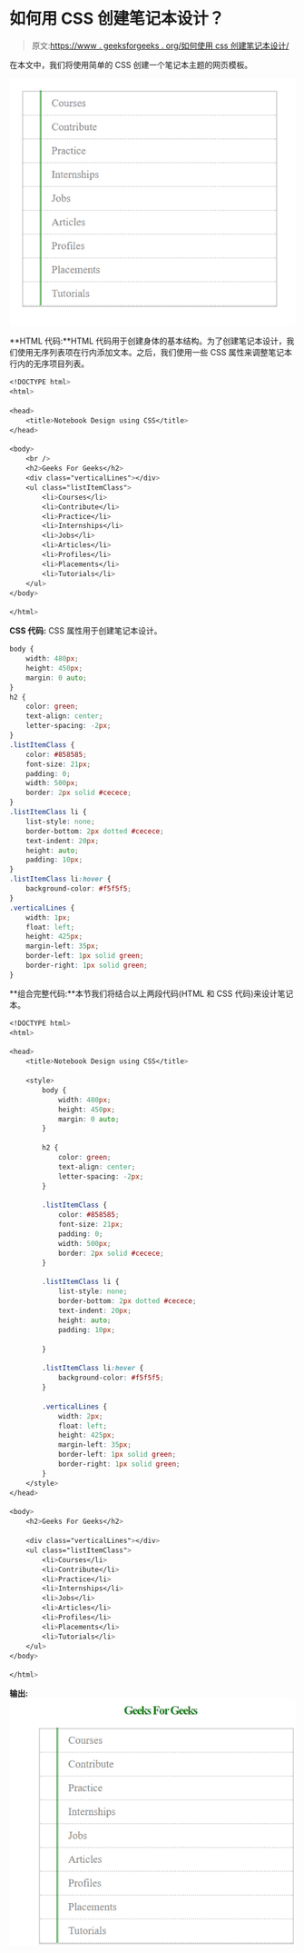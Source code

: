 # 如何用 CSS 创建笔记本设计？

> 原文:[https://www . geeksforgeeks . org/如何使用 css 创建笔记本设计/](https://www.geeksforgeeks.org/how-to-create-a-notebook-design-with-css/)

在本文中，我们将使用简单的 CSS 创建一个笔记本主题的网页模板。

![](img/87d136c33d093909acef49bbd16b0288.png)

**HTML 代码:**HTML 代码用于创建身体的基本结构。为了创建笔记本设计，我们使用无序列表项在行内添加文本。之后，我们使用一些 CSS 属性来调整笔记本行内的无序项目列表。

```css
<!DOCTYPE html>
<html>

<head>
    <title>Notebook Design using CSS</title>
</head>

<body>
    <br />
    <h2>Geeks For Geeks</h2>
    <div class="verticalLines"></div>
    <ul class="listItemClass">
        <li>Courses</li>
        <li>Contribute</li>
        <li>Practice</li>
        <li>Internships</li>
        <li>Jobs</li>
        <li>Articles</li>
        <li>Profiles</li>
        <li>Placements</li>
        <li>Tutorials</li>
    </ul>
</body>

</html>
```

**CSS 代码:** CSS 属性用于创建笔记本设计。

```css
body { 
    width: 480px;
    height: 450px;
    margin: 0 auto;
}
h2 {
    color: green; 
    text-align: center;  
    letter-spacing: -2px;  
}
.listItemClass {
    color: #858585;
    font-size: 21px;
    padding: 0;
    width: 500px;
    border: 2px solid #cecece;
}
.listItemClass li {
    list-style: none;
    border-bottom: 2px dotted #cecece;
    text-indent: 20px;
    height: auto; 
    padding: 10px;
}
.listItemClass li:hover {
    background-color: #f5f5f5;
}
.verticalLines { 
    width: 1px;
    float: left;
    height: 425px;
    margin-left: 35px;
    border-left: 1px solid green;
    border-right: 1px solid green;
}
```

**组合完整代码:**本节我们将结合以上两段代码(HTML 和 CSS 代码)来设计笔记本。

```css
<!DOCTYPE html>
<html>

<head>
    <title>Notebook Design using CSS</title>

    <style>
        body {
            width: 480px;
            height: 450px;
            margin: 0 auto;
        }

        h2 {
            color: green;
            text-align: center;
            letter-spacing: -2px;
        }

        .listItemClass {
            color: #858585;
            font-size: 21px;
            padding: 0;
            width: 500px;
            border: 2px solid #cecece;
        }

        .listItemClass li {
            list-style: none;
            border-bottom: 2px dotted #cecece;
            text-indent: 20px;
            height: auto;
            padding: 10px;

        }

        .listItemClass li:hover {
            background-color: #f5f5f5;
        }

        .verticalLines {
            width: 2px;
            float: left;
            height: 425px;
            margin-left: 35px;
            border-left: 1px solid green;
            border-right: 1px solid green;
        }
    </style>
</head>

<body>
    <h2>Geeks For Geeks</h2>

    <div class="verticalLines"></div>
    <ul class="listItemClass">
        <li>Courses</li>
        <li>Contribute</li>
        <li>Practice</li>
        <li>Internships</li>
        <li>Jobs</li>
        <li>Articles</li>
        <li>Profiles</li>
        <li>Placements</li>
        <li>Tutorials</li>
    </ul>
</body>

</html>
```

**输出:**
![](img/f814a0298ee5b1b56762e3ebba4755b5.png)